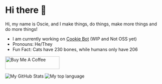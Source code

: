 # Hi there 👋
Hi, my name is Oscie, and I make things, do things, make more things and do more things!
- I am currently working on [Cookie Bot](https://github.com/nt-he/cookie-bot) (WIP and Not OSS yet)
- Pronouns: He/They
- Fun Fact: Cats have 230 bones, while humans only have 206

<a href="https://www.buymeacoffee.com/oscie" target="_blank"><img src="https://cdn.buymeacoffee.com/buttons/default-orange.png" alt="Buy Me A Coffee" height="41" width="174"></a>

![My GitHub Stats](https://github-readme-stats.vercel.app/api?username=oscie57&show_icons=true&title_color=4F8CC9&text_color=9f9f9f&bg_color=00000000&hide_border=true&icon_color=4F8CC9&count_private=true&show_icons=true) ![My top language](https://github-readme-stats.vercel.app/api/top-langs/?username=oscie57&show_icons=true&title_color=4F8CC9&text_color=9f9f9f&bg_color=00000000&hide_border=true&icon_color=00000000&count_private=true)
